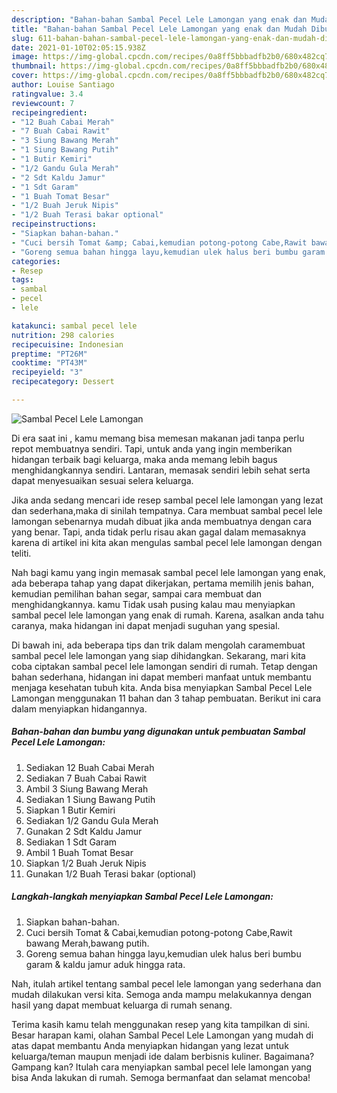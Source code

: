 ```yaml
---
description: "Bahan-bahan Sambal Pecel Lele Lamongan yang enak dan Mudah Dibuat"
title: "Bahan-bahan Sambal Pecel Lele Lamongan yang enak dan Mudah Dibuat"
slug: 611-bahan-bahan-sambal-pecel-lele-lamongan-yang-enak-dan-mudah-dibuat
date: 2021-01-10T02:05:15.938Z
image: https://img-global.cpcdn.com/recipes/0a8ff5bbbadfb2b0/680x482cq70/sambal-pecel-lele-lamongan-foto-resep-utama.jpg
thumbnail: https://img-global.cpcdn.com/recipes/0a8ff5bbbadfb2b0/680x482cq70/sambal-pecel-lele-lamongan-foto-resep-utama.jpg
cover: https://img-global.cpcdn.com/recipes/0a8ff5bbbadfb2b0/680x482cq70/sambal-pecel-lele-lamongan-foto-resep-utama.jpg
author: Louise Santiago
ratingvalue: 3.4
reviewcount: 7
recipeingredient:
- "12 Buah Cabai Merah"
- "7 Buah Cabai Rawit"
- "3 Siung Bawang Merah"
- "1 Siung Bawang Putih"
- "1 Butir Kemiri"
- "1/2 Gandu Gula Merah"
- "2 Sdt Kaldu Jamur"
- "1 Sdt Garam"
- "1 Buah Tomat Besar"
- "1/2 Buah Jeruk Nipis"
- "1/2 Buah Terasi bakar optional"
recipeinstructions:
- "Siapkan bahan-bahan."
- "Cuci bersih Tomat &amp; Cabai,kemudian potong-potong Cabe,Rawit bawang Merah,bawang putih."
- "Goreng semua bahan hingga layu,kemudian ulek halus beri bumbu garam &amp; kaldu jamur aduk hingga rata."
categories:
- Resep
tags:
- sambal
- pecel
- lele

katakunci: sambal pecel lele 
nutrition: 298 calories
recipecuisine: Indonesian
preptime: "PT26M"
cooktime: "PT43M"
recipeyield: "3"
recipecategory: Dessert

---
```



![Sambal Pecel Lele Lamongan](https://img-global.cpcdn.com/recipes/0a8ff5bbbadfb2b0/680x482cq70/sambal-pecel-lele-lamongan-foto-resep-utama.jpg)

Di era  saat ini , kamu memang bisa memesan makanan jadi tanpa perlu repot membuatnya sendiri. Tapi, untuk anda yang ingin memberikan hidangan terbaik bagi keluarga, maka anda memang lebih bagus menghidangkannya sendiri. Lantaran, memasak sendiri lebih sehat serta dapat menyesuaikan sesuai selera keluarga.

Jika anda sedang mencari ide resep sambal pecel lele lamongan yang lezat dan sederhana,maka di sinilah tempatnya. Cara membuat sambal pecel lele lamongan  sebenarnya mudah dibuat jika anda membuatnya dengan cara yang benar. Tapi, anda tidak perlu risau akan gagal dalam memasaknya 
karena di artikel ini kita akan mengulas sambal pecel lele lamongan dengan teliti.  



Nah bagi kamu yang ingin memasak sambal pecel lele lamongan yang enak, ada beberapa tahap yang dapat dikerjakan, pertama memilih jenis bahan, kemudian pemilihan bahan segar, sampai cara membuat dan menghidangkannya. kamu Tidak usah pusing kalau mau menyiapkan sambal pecel lele lamongan yang enak di rumah. Karena, asalkan anda  tahu caranya, maka hidangan ini dapat menjadi suguhan yang spesial.

Di bawah ini, ada beberapa tips dan trik dalam mengolah caramembuat sambal pecel lele lamongan yang siap dihidangkan. Sekarang, mari kita coba ciptakan sambal pecel lele lamongan sendiri di rumah. Tetap dengan bahan sederhana, hidangan ini dapat memberi manfaat untuk membantu menjaga kesehatan tubuh kita. Anda bisa menyiapkan Sambal Pecel Lele Lamongan menggunakan 11 bahan dan 3 tahap pembuatan. Berikut ini cara dalam menyiapkan hidangannya.

<!--inarticleads1-->

##### Bahan-bahan dan bumbu yang digunakan untuk pembuatan Sambal Pecel Lele Lamongan:

1. Sediakan 12 Buah Cabai Merah
1. Sediakan 7 Buah Cabai Rawit
1. Ambil 3 Siung Bawang Merah
1. Sediakan 1 Siung Bawang Putih
1. Siapkan 1 Butir Kemiri
1. Sediakan 1/2 Gandu Gula Merah
1. Gunakan 2 Sdt Kaldu Jamur
1. Sediakan 1 Sdt Garam
1. Ambil 1 Buah Tomat Besar
1. Siapkan 1/2 Buah Jeruk Nipis
1. Gunakan 1/2 Buah Terasi bakar (optional)




<!--inarticleads2-->

##### Langkah-langkah menyiapkan Sambal Pecel Lele Lamongan:

1. Siapkan bahan-bahan.
1. Cuci bersih Tomat &amp; Cabai,kemudian potong-potong Cabe,Rawit bawang Merah,bawang putih.
1. Goreng semua bahan hingga layu,kemudian ulek halus beri bumbu garam &amp; kaldu jamur aduk hingga rata.




Nah, itulah artikel tentang  sambal pecel lele lamongan  yang sederhana dan mudah dilakukan versi kita. Semoga anda mampu melakukannya dengan hasil yang dapat membuat keluarga di rumah senang. 

Terima kasih kamu telah menggunakan resep yang kita tampilkan di sini. Besar harapan kami, olahan  Sambal Pecel Lele Lamongan yang mudah di atas dapat membantu Anda menyiapkan hidangan yang lezat untuk keluarga/teman maupun menjadi ide dalam berbisnis kuliner. Bagaimana? Gampang kan? Itulah cara menyiapkan sambal pecel lele lamongan yang bisa Anda lakukan di rumah. Semoga bermanfaat dan selamat mencoba!

